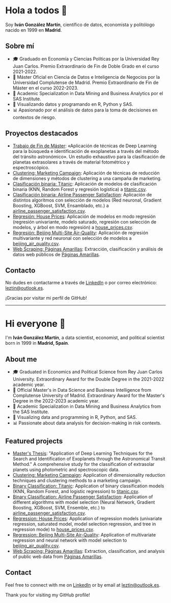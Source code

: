 # Hola a todos 👋

Soy **Iván González Martín**, científico de datos, economista y politólogo nacido en 1999 en **Madrid**.

## Sobre mí

- 🎓 Graduado en Economía y Ciencias Políticas por la Universidad Rey Juan Carlos. Premio Extraordinario de Fin de Doble Grado en el curso 2021-2022.
- 💼 Máster Oficial en Ciencia de Datos e Inteligencia de Negocios por la Universidad Complutense de Madrid. Premio Extraordinario de Fin de Máster en el curso 2022-2023.
- 🧮 Academic Specialization in Data Mining and Business Analytics por el SAS Institute.
- 🤖 Visualizando datos y programando en R, Python y SAS.
- 📊 Apasionado por el análisis de datos para la toma de decisiones en contextos de riesgo.

## Proyectos destacados

- [Trabajo de Fin de Máster](https://Leztin.github.io/TFM): «Aplicación de técnicas de Deep Learning para la búsqueda e identificación de exoplanetas a través del método del tránsito astronómico». Un estudio exhaustivo para la clasificación de planetas extrasolares a través de material fotométrico y espectroscópico.
- [Clustering: Marketing Campaign](https://Leztin.github.io/Marketing_Campaign): Aplicación de técnicas de reducción de dimensiones y métodos de clustering a una campaña de marketing.
- [Clasificación binaria: Titanic](https://Leztin.github.io/Titanic): Aplicación de modelos de clasificación binaria (KNN, Random Forest y regresión logística) a [titanic.csv](https://www.kaggle.com/datasets/yasserh/titanic-dataset).
- [Clasificación binaria: Airline Passenger Satisfaction](https://Leztin.github.io/Titanic): Aplicación de distintos algoritmos con selección de modelos (Red neuronal, Gradient Boosting, XGBoost, SVM, Ensamblado, etc.) a [airline_passenger_satisfaction.csv](https://www.kaggle.com/datasets/teejmahal20/airline-passenger-satisfaction).
- [Regresión: House Prices](https://Leztin.github.io/House_Prices): Aplicación de modelos en modo regresión (regresión univariante, modelo saturado, regresión con selección de modelos, y árbol en modo regresión) a [house_prices.csv](https://www.kaggle.com/competitions/house-prices-advanced-regression-techniques).
- [Regresión: Beijing Multi-Site Air-Quality](https://Leztin.github.io/Beijing_Air_Quality): Aplicación de regresión multivariante y red neuronal con selección de modelos a [beijing_air_quality.csv](https://www.kaggle.com/datasets/sid321axn/beijing-multisite-airquality-data-set).
- [Web Scraping: Páginas Amarillas](https://Leztin.github.io/Páginas_Amarillas): Extracción, clasificación y análisis de datos web públicos de [Páginas Amarillas](https://www.paginasamarillas.es/).

## Contacto

No dudes en contactarme a través de [LinkedIn](https://www.linkedin.com/in/IvánGonzálezMartín/) o por correo electrónico: leztin@outlook.es.

¡Gracias por visitar mi perfil de GitHub!

---
            
# Hi everyone 👋

I'm **Iván González Martín**, a data scientist, economist, and political scientist born in 1999 in **Madrid, Spain**.

## About me

- 🎓 Graduated in Economics and Political Science from Rey Juan Carlos University. Extraordinary Award for the Double Degree in the 2021-2022 academic year.
- 💼 Official Master's in Data Science and Business Intelligence from Complutense University of Madrid. Extraordinary Award for the Master's Degree in the 2022-2023 academic year.
- 🧮 Academic Specialization in Data Mining and Business Analytics from the SAS Institute.
- 🤖 Visualizing data and programming in R, Python, and SAS.
- 📊 Passionate about data analysis for decision-making in risk contexts.

## Featured projects

- [Master's Thesis](https://Leztin.github.io/TFM): "Application of Deep Learning Techniques for the Search and Identification of Exoplanets through the Astronomical Transit Method." A comprehensive study for the classification of extrasolar planets using photometric and spectroscopic data.
- [Clustering: Marketing Campaign](https://Leztin.github.io/Marketing_Campaign): Application of dimensionality reduction techniques and clustering methods to a marketing campaign.
- [Binary Classification: Titanic](https://Leztin.github.io/Titanic): Application of binary classification models (KNN, Random Forest, and logistic regression) to [titanic.csv](https://www.kaggle.com/datasets/yasserh/titanic-dataset).
- [Binary Classification: Airline Passenger Satisfaction](https://Leztin.github.io/Titanic): Application of different algorithms with model selection (Neural Network, Gradient Boosting, XGBoost, SVM, Ensemble, etc.) to [airline_passenger_satisfaction.csv](https://www.kaggle.com/datasets/teejmahal20/airline-passenger-satisfaction).
- [Regression: House Prices](https://Leztin.github.io/House_Prices): Application of regression models (univariate regression, saturated model, model selection regression, and tree in regression mode) to [house_prices.csv](https://www.kaggle.com/competitions/house-prices-advanced-regression-techniques).
- [Regression: Beijing Multi-Site Air-Quality](https://Leztin.github.io/Beijing_Air_Quality): Application of multivariate regression and neural network with model selection to [beijing_air_quality.csv](https://www.kaggle.com/datasets/sid321axn/beijing-multisite-airquality-data-set).
- [Web Scraping: Páginas Amarillas](https://Leztin.github.io/Yellow_Pages): Extraction, classification, and analysis of public web data from [Páginas Amarillas](https://www.paginasamarillas.es/).

## Contact

Feel free to connect with me on [LinkedIn](https://www.linkedin.com/in/IvánGonzálezMartín/)  or by email at leztin@outlook.es.

Thank you for visiting my GitHub profile!        
&nbsp;
